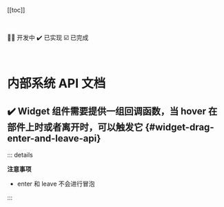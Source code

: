 [[toc]]

<br />

👨‍💻 开发中
✔️ 已实现
☑️ 已完成

<br />

# 内部系统 API 文档

## ✔️ Widget 组件需要提供一组回调函数，当 hover 在部件上时或者离开时，可以触发它 {#widget-drag-enter-and-leave-api}

::: details

**注意事项**

- enter 和 leave 不会进行冒泡

:::
